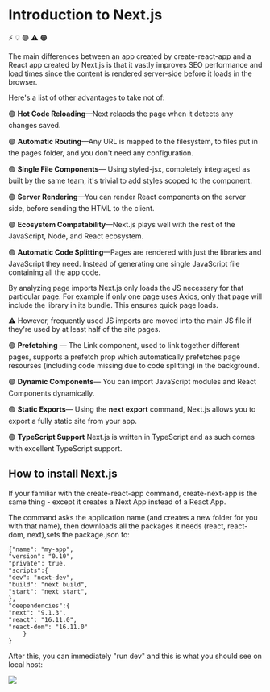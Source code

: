# Introduction to Next.js
:zap: :bulb: 🟢 :warning: 🟠 

The main differences between an app created by create-react-app and a React app created by Next.js is that it vastly improves SEO performance and load times since the content is rendered server-side before it loads in the browser.

Here's a list of other advantages to take not of:

🟢 **Hot Code Reloading**—Next relaods the page when it detects any changes saved.

🟢 **Automatic Routing**—Any URL is mapped to the filesystem, to files put in the pages folder, and you don't need any configuration.

🟢 **Single File Components**— Using styled-jsx, completely integraged as built by the same team, it's trivial to add styles scoped to the component.

🟢 **Server Rendering**—You can render React components on the server side, before sending the HTML to the client.

🟢 **Ecosystem Compatability**—Next.js plays well with the rest of the JavaScript, Node, and React ecosystem.

🟢 **Automatic Code Splitting**—Pages are rendered with just the libraries and JavaScript they need. Instead of generating one single JavaScript file containing all the app code. 

By analyzing page imports Next.js only loads the JS necessary for that particular page. For example if only one page uses Axios, only that page will include the library in its bundle. This ensures quick page loads.

:warning: However, frequently used JS imports are moved into the main JS file if they're used by at least half of the site pages. 

🟢 **Prefetching** — The Link component, used to link together different pages, supports a prefetch prop which automatically prefetches page resourses (including code missing due to code splitting) in the background.

🟢 **Dynamic Components**— You can import JavaScript modules and React Components dynamically.

🟢 **Static Exports**— Using the **next export** command, Next.js allows you to export a fully static site from your app.

🟢 **TypeScript Support** Next.js is written in TypeScript and as such comes with excellent TypeScript support.

## How to install Next.js
If your familiar with the create-react-app command, create-next-app is the same thing - except it creates a Next App instead of a React App.

The command asks the application name (and creates a new folder for you with that name), then downloads all the packages it needs (react, react-dom, next),sets the package.json to:
```json=
{"name": "my-app",
"version": "0.10",
"private": true,
"scripts":{
"dev": "next-dev",
"build": "next build",
"start": "next start",
},
"deependencies":{
"next": "9.1.3",
"react": "16.11.0",
"react-dom": "16.11.0"
    }
}
```
After this, you can immediately "run dev" and this is what you should see on local host:

![](https://i.imgur.com/lQCxcc7.png)


